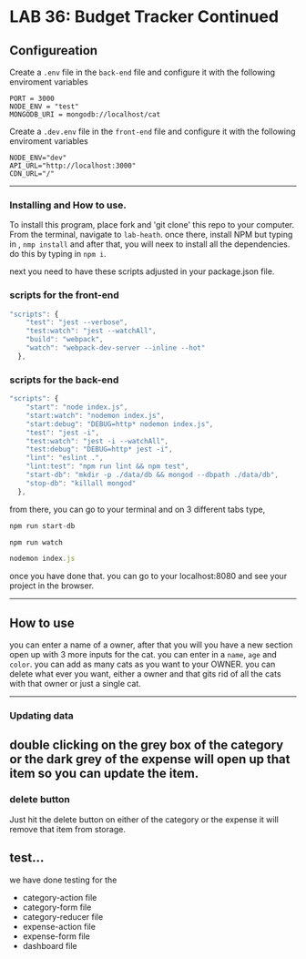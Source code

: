 # LAB 36: Budget Tracker Continued

## Configureation
Create a `.env` file in the `back-end` file and configure it with the following enviroment variables 
```
PORT = 3000
NODE_ENV = "test"
MONGODB_URI = mongodb://localhost/cat
```

Create a `.dev.env` file in the `front-end` file and configure it with the following enviroment variables 
```
NODE_ENV="dev"
API_URL="http://localhost:3000"
CDN_URL="/"
```

---
### Installing and How to use.

To install this program, place fork and 'git clone' this repo to your computer. From the terminal, navigate to  `lab-heath`. once there, install NPM but typing in , `nmp install` and after that, you will neex to install all the dependencies. do this by typing in `npm i`. 

next you need to have these scripts adjusted in your package.json file.

### scripts for the front-end
```javascript
"scripts": {
    "test": "jest --verbose",
    "test:watch": "jest --watchAll",
    "build": "webpack",
    "watch": "webpack-dev-server --inline --hot"
  },
  ```

### scripts for the back-end
```javascript
"scripts": {
    "start": "node index.js",
    "start:watch": "nodemon index.js",
    "start:debug": "DEBUG=http* nodemon index.js",
    "test": "jest -i",
    "test:watch": "jest -i --watchAll",
    "test:debug": "DEBUG=http* jest -i",
    "lint": "eslint .",
    "lint:test": "npm run lint && npm test",
    "start-db": "mkdir -p ./data/db && mongod --dbpath ./data/db",
    "stop-db": "killall mongod"
  },
```

from there, you can go to your terminal and on 3 different tabs type, 

```javascript
npm run start-db
```
```javascript
npm run watch
```
```javascript
nodemon index.js
```
once you have done that. you can go to your localhost:8080 and see your project in the browser.

---
## How to use

you can enter a name of a owner, after that you will you have a new section open up with 3 more inputs for the cat. you can enter in a `name`, `age` and `color`. you can add as many cats as you want to your OWNER. you can delete what ever you want, either a owner and that gits rid of all the cats with that owner or just a single cat.

--- 

### Updating data
double clicking on the grey box of the category or the dark grey of the expense will open up that item so you can update the item.
--- 

### delete button
Just hit the delete button on either of the category or the expense it will remove that item from storage.

## test...

we have done testing for the 

* category-action file
* category-form file
* category-reducer file
* expense-action file
* expense-form file
* dashboard file




